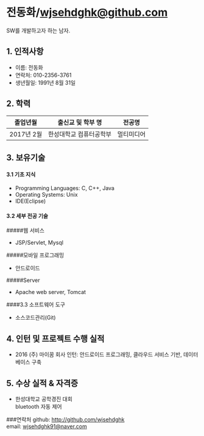 # 전동화/wjsehdghk@github.com

SW를 개발하고자 하는 남자.

## 1. 인적사항

* 이름: 전동화
* 연락처: 010-2356-3761
* 생년월일: 1991년 8월 31일


## 2. 학력

| 졸업년월 | 출신교 및 학부 명 | 전공명 |
| -------- | ----------------- | ------ |
| 2017년 2월 | 한성대학교 컴퓨터공학부| 멀티미디어|



## 3. 보유기술

#### 3.1 기초 지식

* Programming Languages: C, C++, Java
* Operating Systems: Unix
* IDE(Eclipse)

#### 3.2 세부 전공 기술

#####웹 서비스
 * JSP/Servlet, Mysql

#####모바일 프로그래밍
 * 안드로이드

#####Server 
 * Apache web server, Tomcat

####3.3 소프트웨어 도구
 * 소스코드관리(Git)


## 4. 인턴 및 프로젝트 수행 실적

 * 2016 (주) 마이꿈 회사 인턴: 안드로이드 프로그래밍, 클라우드 서비스 기반, 데이터 베이스 구축

## 5. 수상 실적 & 자격증

* 한성대학교 공학경진 대회  
  bluetooth 자동 제어

###연락처
github: http://github.com/wjsehdghk  
email: wjsehdghk91@naver.com
 

 
